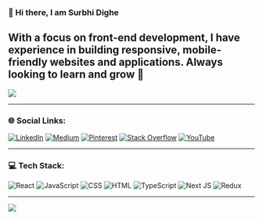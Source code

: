 
### :wave: Hi there, I am Surbhi Dighe

With a focus on front-end development, I have experience in building responsive, mobile-friendly websites and applications.
Always looking to learn and grow 🌱 
---
[![](https://visitcount.itsvg.in/api?id=surbhidighe&icon=0&color=1)](https://visitcount.itsvg.in)

---

### 🌐 Social Links:
[![LinkedIn](https://img.shields.io/badge/LinkedIn-%230077B5.svg?logo=linkedin&logoColor=white)](https://linkedin.com/in/https://www.linkedin.com/in/surbhi-dighe-457160167/) [![Medium](https://img.shields.io/badge/Medium-12100E?logo=medium&logoColor=white)](https://medium.com/@https://medium.com/@surbhidighe) [![Pinterest](https://img.shields.io/badge/Pinterest-%23E60023.svg?logo=Pinterest&logoColor=white)](https://pinterest.com/https://in.pinterest.com/dighesurbhi88/) [![Stack Overflow](https://img.shields.io/badge/-Stackoverflow-FE7A16?logo=stack-overflow&logoColor=white)](https://stackoverflow.com/users/10206094) [![YouTube](https://img.shields.io/badge/YouTube-%23FF0000.svg?logo=YouTube&logoColor=white)](https://youtube.com/@UCsQSF8pQ0rriPSRvb3kv7fw) 

---
### 💻 Tech Stack:
![React](https://img.shields.io/badge/react-%2320232a.svg?style=plastic&logo=react&logoColor=%2361DAFB) ![JavaScript](https://img.shields.io/badge/javascript-%23323330.svg?style=plastic&logo=javascript&logoColor=%23F7DF1E) ![CSS](https://img.shields.io/badge/css-%231572B6.svg?style=plastic&logo=css3&logoColor=white) ![HTML](https://img.shields.io/badge/html-%23E34F26.svg?style=plastic&logo=html5&logoColor=white) ![TypeScript](https://img.shields.io/badge/typescript-%23007ACC.svg?style=plastic&logo=typescript&logoColor=white) ![Next JS](https://img.shields.io/badge/Next-black?style=plastic&logo=next.js&logoColor=white) ![Redux](https://img.shields.io/badge/redux-%23593d88.svg?style=plastic&logo=redux&logoColor=white)

---
![](https://github-readme-stats.vercel.app/api/top-langs/?username=surbhidighe&theme=dark&hide_border=false&include_all_commits=true&count_private=true&layout=compact) 


